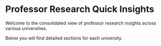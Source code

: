<!-- README2.md -->

# Professor Research Quick Insights

Welcome to the consolidated view of professor research insights across various universities.

Below you will find detailed sections for each university.

<!-- Include Stanford University info -->
<!-- include: './docs/uni/stanford.md' -->

<!-- You can include other universities similarly -->
<!-- include: './docs/uni/harvard.md' -->
